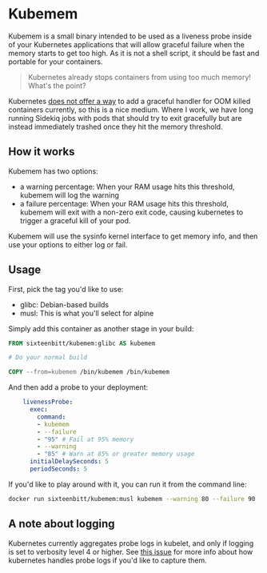 # Kubemem
Kubemem is a small binary intended to be used as a liveness probe inside of your
Kubernetes applications that will allow graceful failure when the memory starts
to get too high. As it is not a shell script, it should be fast and portable for
your containers.

> Kubernetes already stops containers from using too much memory! What's the point?

Kubernetes [does not offer a way](https://github.com/kubernetes/kubernetes/issues/40157)
to add a graceful handler for OOM killed containers currently, so this is a nice medium.
Where I work, we have long running Sidekiq jobs with pods that should try to exit
gracefully but are instead immediately trashed once they hit the memory threshold.

## How it works

Kubemem has two options:

* a warning percentage: When your RAM usage hits this threshold, kubemem will log the warning
* a failure percentage: When your RAM usage hits this threshold, kubemem will exit with
  a non-zero exit code, causing kubernetes to trigger a graceful kill of your pod.

Kubemem will use the sysinfo kernel interface to get memory info, and then use your options
to either log or fail.

## Usage

First, pick the tag you'd like to use:

* glibc: Debian-based builds
* musl: This is what you'll select for alpine

Simply add this container as another stage in your build:

```Dockerfile
FROM sixteenbitt/kubemem:glibc AS kubemem

# Do your normal build

COPY --from=kubemem /bin/kubemem /bin/kubemem
```

And then add a probe to your deployment:

```yaml
    livenessProbe:
      exec:
        command:
        - kubemem
        - --failure
        - "95" # Fail at 95% memory
        - --warning
        - "85" # Warn at 85% or greater memory usage
      initialDelaySeconds: 5
      periodSeconds: 5
```

If you'd like to play around with it, you can run it from the command line:

```sh
docker run sixteenbitt/kubemem:musl kubemem --warning 80 --failure 90
```

## A note about logging

Kubernetes currently aggregates probe logs in kubelet, and only if logging is set to
verbosity level 4 or higher. See [this issue](https://github.com/16Bitt/kubemem/issues/1)
for more info about how kubernetes handles probe logs if you'd like to capture them.
